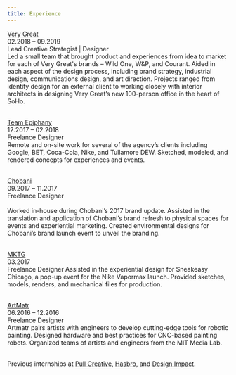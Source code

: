 ```yaml
---
title: Experience
---
```

[Very Great](https://verygreat.nyc/)<br>
02.2018 – 09.2019<br>
Lead Creative Strategist | Designer<br>Led a small team that brought product and experiences from idea to market for each of Very Great's brands – Wild One, W&P, and Courant. Aided in each aspect of the design process, including brand strategy, industrial design, communications design, and art direction. Projects ranged from identity design for an external client to working closely with interior architects in designing Very Great’s new 100-person office in the heart of SoHo.<br><br>

[Team Epiphany](https://www.teamepiphany.com/)<br>
12.2017 – 02.2018<br>
Freelance Designer<br>
Remote and on-site work for several of the agency’s clients including Google, BET, Coca-Cola, Nike, and Tullamore DEW. Sketched, modeled, and rendered concepts for experiences and events.<br><br>

[Chobani](https://www.chobani.com/)<br>09.2017 – 11.2017<br>
Freelance Designer<br>
<br>Worked in-house during Chobani’s 2017 brand update. Assisted in the translation and application of Chobani’s brand refresh to physical spaces for events and experiential marketing. Created environmental designs for Chobani’s brand launch event to unveil the branding.

<br>[MKTG](http://mktg.com/)<br>03.2017
<br>Freelance Designer
Assisted in the experiential design for Sneakeasy Chicago, a pop-up event for the Nike Vapormax launch. Provided sketches, models, renders, and mechanical files for production.

<br>[ArtMatr](https://www.artmatr.co/)<br>06.2016 – 12.2016<br>
Freelance Designer
<br>Artmatr pairs artists with engineers to develop cutting-edge tools for robotic painting. Designed hardware and best practices for CNC-based painting robots. Organized teams of artists and engineers from the MIT Media Lab.

<br>Previous internships at [Pull Creative](http://www.pullcreative.com/), [Hasbro](https://hasbro.gcs-web.com/corporate), and [Design Impact](https://d-impact.org/).<br><br><br>
